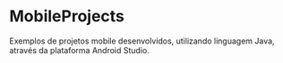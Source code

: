 # MobileProjects

Exemplos de projetos mobile desenvolvidos, utilizando linguagem Java, através da plataforma Android Studio.
